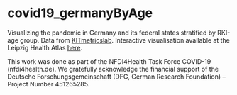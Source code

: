 # covid19_germanyByAge
Visualizing the pandemic in Germany and its federal states stratified by RKI-age group.
Data from [KITmetricslab](https://github.com/KITmetricslab/covid19-forecast-hub-de/tree/master/data-truth/RKI/by_age).
Interactive visualisation available at the Leipzig Health Atlas [here](https://www.health-atlas.de/models/36).

This work was done as part of the NFDI4Health Task Force COVID-19 (nfdi4health.de). We gratefully acknowledge the financial support of the Deutsche Forschungsgemeinschaft (DFG, German Research Foundation) – Project Number 451265285.

